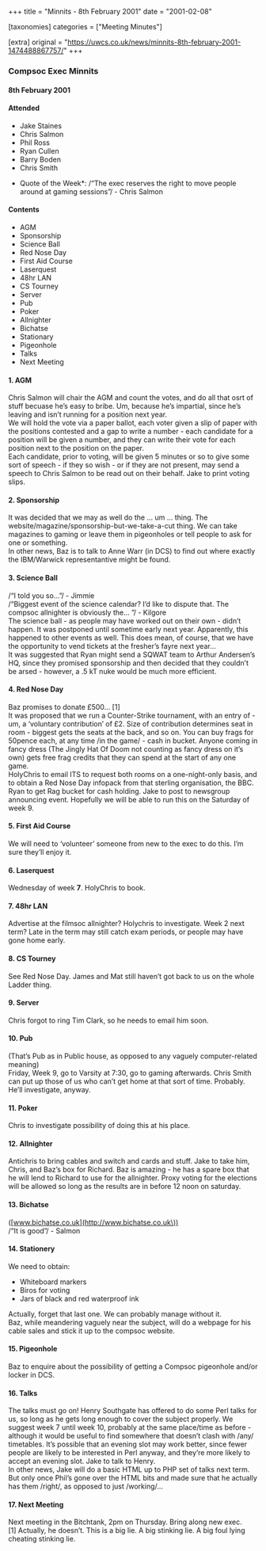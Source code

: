 +++
title = "Minnits - 8th February 2001"
date = "2001-02-08"

[taxonomies]
categories = ["Meeting Minutes"]

[extra]
original = "https://uwcs.co.uk/news/minnits-8th-february-2001-1474488867757/"
+++

### Compsoc Exec Minnits

#### 8th February 2001

#### Attended

  - Jake Staines
  - Chris Salmon
  - Phil Ross
  - Ryan Cullen
  - Barry Boden
  - Chris Smith

<!-- end list -->

  - Quote of the Week\*: /“The exec reserves the right to move people around at gaming sessions”/ - Chris Salmon

#### Contents

  - AGM
  - Sponsorship
  - Science Ball
  - Red Nose Day
  - First Aid Course
  - Laserquest
  - 48hr LAN
  - CS Tourney
  - Server
  - Pub
  - Poker
  - Allnighter
  - Bichatse
  - Stationary
  - Pigeonhole
  - Talks
  - Next Meeting

#### 1\. AGM

Chris Salmon will chair the AGM and count the votes, and do all that osrt of stuff becuase he’s easy to bribe. Um, because he’s impartial, since he’s leaving and isn’t running for a position next year.  
We will hold the vote via a paper ballot, each voter given a slip of paper with the positions contested and a gap to write a number - each candidate for a position will be given a number, and they can write their vote for each position next to the position on the paper.  
Each candidate, prior to voting, will be given 5 minutes or so to give some sort of speech - if they so wish - or if they are not present, may send a speech to Chris Salmon to be read out on their behalf. Jake to print voting slips.

#### 2\. Sponsorship

It was decided that we may as well do the … um … thing. The website/magazine/sponsorship-but-we-take-a-cut thing. We can take magazines to gaming or leave them in pigeonholes or tell people to ask for one or something.  
In other news, Baz is to talk to Anne Warr (in DCS) to find out where exactly the IBM/Warwick representantive might be found.

#### 3\. Science Ball

/“I told you so…”/ - Jimmie  
/“Biggest event of the science calendar? I’d like to dispute that. The compsoc allnighter is obviously the… ”/ - Kilgore  
The science ball - as people may have worked out on their own - didn’t happen. It was postponed until sometime early next year. Apparently, this happened to other events as well. This does mean, of course, that we have the opportunity to vend tickets at the fresher’s fayre next year…  
It was suggested that Ryan might send a SQWAT team to Arthur Andersen’s HQ, since they promised sponsorship and then decided that they couldn’t be arsed - however, a .5 kT nuke would be much more efficient.

#### 4\. Red Nose Day

Baz promises to donate £500… \[1\]  
It was proposed that we run a Counter-Strike tournament, with an entry of - um, a ‘voluntary contribution’ of £2. Size of contribution determines seat in room - biggest gets the seats at the back, and so on. You can buy frags for 50pence each, at any time /in the game/ - cash in bucket. Anyone coming in fancy dress (The Jingly Hat Of Doom not counting as fancy dress on it’s own) gets free frag credits that they can spend at the start of any one game.  
HolyChris to email ITS to request both rooms on a one-night-only basis, and to obtain a Red Nose Day infopack from that sterling organisation, the BBC. Ryan to get Rag bucket for cash holding. Jake to post to newsgroup announcing event. Hopefully we will be able to run this on the Saturday of week 9.

#### 5\. First Aid Course

We will need to ‘volunteer’ someone from new to the exec to do this. I’m sure they’ll enjoy it.

#### 6\. Laserquest

Wednesday of week **7**. HolyChris to book.

#### 7\. 48hr LAN

Advertise at the filmsoc allnighter? Holychris to investigate. Week 2 next term? Late in the term may still catch exam periods, or people may have gone home early.

#### 8\. CS Tourney

See Red Nose Day. James and Mat still haven’t got back to us on the whole Ladder thing.

#### 9\. Server

Chris forgot to ring Tim Clark, so he needs to email him soon.

#### 10\. Pub

(That’s Pub as in Public house, as opposed to any vaguely computer-related meaning)  
Friday, Week 9, go to Varsity at 7:30, go to gaming afterwards. Chris Smith can put up those of us who can’t get home at that sort of time. Probably. He’ll investigate, anyway.

#### 11\. Poker

Chris to investigate possibility of doing this at his place.

#### 12\. Allnighter

Antichris to bring cables and switch and cards and stuff. Jake to take him, Chris, and Baz’s box for Richard. Baz is amazing - he has a spare box that he will lend to Richard to use for the allnighter. Proxy voting for the elections will be allowed so long as the results are in before 12 noon on saturday.

#### 13\. Bichatse

([www.bichatse.co.uk](http://www.bichatse.co.uk\))  
/“It is good”/ - Salmon

#### 14\. Stationery

We need to obtain:

  - Whiteboard markers
  - Biros for voting
  - Jars of black and red waterproof ink

Actually, forget that last one. We can probably manage without it.  
Baz, while meandering vaguely near the subject, will do a webpage for his cable sales and stick it up to the compsoc website.

#### 15\. Pigeonhole

Baz to enquire about the possibility of getting a Compsoc pigeonhole and/or locker in DCS.

#### 16\. Talks

The talks must go on\! Henry Southgate has offered to do some Perl talks for us, so long as he gets long enough to cover the subject properly. We suggest week 7 until week 10, probably at the same place/time as before - although it would be useful to find somewhere that doesn’t clash with /any/ timetables. It’s possible that an evening slot may work better, since fewer people are likely to be interested in Perl anyway, and they’re more likely to accept an evening slot. Jake to talk to Henry.  
In other news, Jake will do a basic HTML up to PHP set of talks next term. But only once Phil’s gone over the HTML bits and made sure that he actually has them /right/, as opposed to just /working/…

#### 17\. Next Meeting

Next meeting in the Bitchtank, 2pm on Thursday. Bring along new exec.  
\[1\] Actually, he doesn’t. This is a big lie. A big stinking lie. A big foul lying cheating stinking lie.
